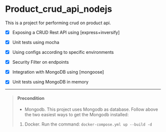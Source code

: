 # Product_crud_api_nodejs

This is a project for performing crud on product api.

- [X] Exposing a CRUD Rest API using [express+inversify]
- [X] Unit tests using mocha
- [X] Using configs according to specific environments
- [X] Security Filter on endpoints
- [X] Integration with MongoDB using [mongoose]
- [X] Unit tests using MongoDB in memory


___

> #### Precondition <br>
> - Mongodb. This project uses Mongodb as database. Follow above the two easiest ways to get the Mongodb installed:
>  1. Docker. Run the command: ```docker-compose.yml up --build -d```
